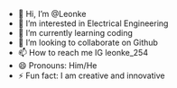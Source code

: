 - 👋 Hi, I’m @Leonke
- 👀 I’m interested in Electrical Engineering
- 🌱 I’m currently learning coding
- 💞️ I’m looking to collaborate on Github 
- 📫 How to reach me IG leonke_254
- 😄 Pronouns: Him/He
- ⚡ Fun fact: I am creative and innovative 

<!---
Linus1500/Linus1500 is a ✨ special ✨ repository because its `README.md` (this file) appears on your GitHub profile.
You can click the Preview link to take a look at your changes.
--->

